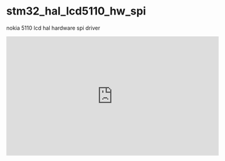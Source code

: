 # stm32_hal_lcd5110_hw_spi
nokia 5110 lcd hal hardware spi driver
<iframe width="560" height="315" src="https://www.youtube.com/embed/m6O2xugY0zY" frameborder="0" allow="accelerometer; autoplay; encrypted-media; gyroscope; picture-in-picture" allowfullscreen></iframe>
